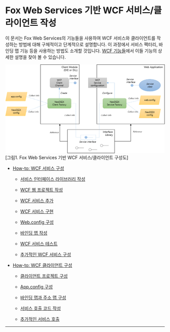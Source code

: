 # Fox Web Services 기반 WCF 서비스/클라이언트 작성

이 문서는 Fox Web Services의 기능들을 사용하여 WCF 서비스와 클라이언트를 작성하는 방법에 대해 구체적이고 단계적으로 설명합니다. 이 과정에서 서비스 팩터리, 바인딩 맵 기능 등을 사용하는 방법도 소개할 것입니다. [WCF 기능들](features.md)에서 이들 기능의 상세한 설명을 찾아 볼 수 있습니다.

![Fox Web Services 기반 WCF 서비스/클라이언트 구성도](images/problems-2.png)  
[그림1. Fox Web Services 기반 WCF 서비스/클라이언트 구성도]

* [How-to: WCF 서비스 구성](howto-service.md)

  * [서비스 인터페이스 라이브러리 작성](howto-service.md#서비스-인터페이스-라이브러리-작성)

  * [WCF 웹 프로젝트 작성](howto-service.md#WCF-웹-프로젝트-작성)

  * [WCF 서비스 추가](howto-service.md#WCF-서비스-추가)

  * [WCF 서비스 구현](howto-service.md#WCF-서비스-구현)

  * [Web.config 구성](howto-service.md#Web.config-구성)

  * [바인딩 맵 작성](howto-service.md#바인딩-맵-작성)

  * [WCF 서비스 테스트](howto-service.md#WCF-서비스-테스트)

  * [추가적인 WCF 서비스 구성](howto-service.md#추가적인-WCF-서비스-구성)

* [How-to: WCF 클라이언트 구성](howto-client.md)

  * [클라이언트 프로젝트 구성](howto-client.md#클라이언트-프로젝트-구성)

  * [App.config 구성](howto-client.md#App.config-구성)

  * [바인딩 맵과 주소 맵 구성](howto-client.md#바인딩-맵과-주소-맵-구성)

  * [서비스 호출 코드 작성](howto-client.md#서비스-호출-코드-작성)

  * [추가적인 서비스 호출](howto-client.md#추가적인-서비스-호출)

---
